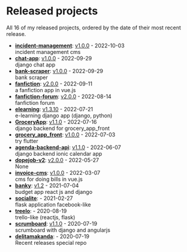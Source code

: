 # Released projects

All <!-- release_count starts -->16<!-- release_count ends --> of my released projects, ordered by the date of their most recent release.

<!-- recent_releases starts -->
* **[incident-management](https://github.com/delitamakanda/incident-management)**: [v1.0.0](https://github.com/delitamakanda/incident-management/releases/tag/v1.0.0) - 2022-10-03
<br>incident management cms
* **[chat-app](https://github.com/delitamakanda/chat-app)**: [v1.0.0](https://github.com/delitamakanda/chat-app/releases/tag/v1.0.0) - 2022-09-29
<br>django chat app
* **[bank-scraper](https://github.com/delitamakanda/bank-scraper)**: [v1.0.0](https://github.com/delitamakanda/bank-scraper/releases/tag/v1.0.0) - 2022-09-29
<br>bank scraper
* **[fanfiction](https://github.com/delitamakanda/fanfiction)**: [v2.0.0](https://github.com/delitamakanda/fanfiction/releases/tag/v2.0.0) - 2022-09-11
<br>a fanfiction app in vue.js
* **[fanfiction-forum](https://github.com/delitamakanda/fanfiction-forum)**: [v2.0.0](https://github.com/delitamakanda/fanfiction-forum/releases/tag/v2.0.0) - 2022-08-14
<br>fanfiction forum
* **[elearning](https://github.com/delitamakanda/elearning)**: [v1.3.10](https://github.com/delitamakanda/elearning/releases/tag/v1.3.10) - 2022-07-21
<br>e-learning django app (django, python)
* **[GroceryApp](https://github.com/delitamakanda/GroceryApp)**: [v1.1.0](https://github.com/delitamakanda/GroceryApp/releases/tag/v1.1.0) - 2022-07-16
<br>django backend for grocery_app_front 
* **[grocery_app_front](https://github.com/delitamakanda/grocery_app_front)**: [v1.0.0](https://github.com/delitamakanda/grocery_app_front/releases/tag/v1.0.0) - 2022-07-03
<br>try flutter
* **[agenda-backend-api](https://github.com/delitamakanda/agenda-backend-api)**: [v1.1.0](https://github.com/delitamakanda/agenda-backend-api/releases/tag/v1.1.0) - 2022-06-07
<br>django backend ionic calendar app
* **[dopejob-v2](https://github.com/delitamakanda/dopejob-v2)**: [v2.0.0](https://github.com/delitamakanda/dopejob-v2/releases/tag/v2.0.0) - 2022-05-27
<br>None
* **[invoice-cms](https://github.com/delitamakanda/invoice-cms)**: [v1.0.0](https://github.com/delitamakanda/invoice-cms/releases/tag/v1.0.0) - 2022-03-07
<br>cms for doing bills in vue.js
* **[banky](https://github.com/delitamakanda/banky)**: [v1.2](https://github.com/delitamakanda/banky/releases/tag/v1.2) - 2021-07-04
<br>budget app react js and django
* **[socialite](https://github.com/delitamakanda/socialite)**: [](https://github.com/delitamakanda/socialite/releases/tag/v2.1) - 2021-02-27
<br>flask application facebook-like
* **[treelo](https://github.com/delitamakanda/treelo)**: [](https://github.com/delitamakanda/treelo/releases/tag/v0.2) - 2020-08-19
<br>trello-like (reactjs, flask)
* **[scrumboard](https://github.com/delitamakanda/scrumboard)**: [v1.1.0](https://github.com/delitamakanda/scrumboard/releases/tag/v1.1.0) - 2020-07-19
<br>scrumboard with django and angularjs
* **[delitamakanda](https://github.com/delitamakanda/delitamakanda)**: [](https://github.com/delitamakanda/delitamakanda/releases/tag/v1.0) - 2020-07-19
<br>Recent releases special repo
<!-- recent_releases ends -->
